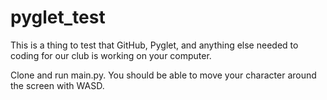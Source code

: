 # pyglet_test

This is a thing to test that GitHub, Pyglet, and anything else needed to coding for our club is working on your computer.

Clone and run main.py. You should be able to move your character around the screen with WASD.
